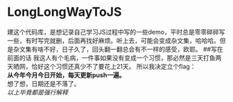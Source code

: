 # LongLongWayToJS
建这个代码库，是想记录自己学习JS过程中写的一些demo，平时总是零零碎碎写一些，有时写完就删，后面再找好麻烦。听上去，可能会变成杂文集，哈哈哈。但是杂文集有啥不好，日子久了，回头翻一翻总会有不一样的感受，欧耶。
##写在前面的话
我这人有个毛病，一件事如果没有变成一个习惯，那必然是三天打鱼两天晒网，恰好这个习惯还真少不了要花上21天。  所以我决定立个flag：  
**从今年今月今日开始，每天更新push一遍。**  
想了想，日期还是不落了。  
*以上毕竟都是强行解释*


